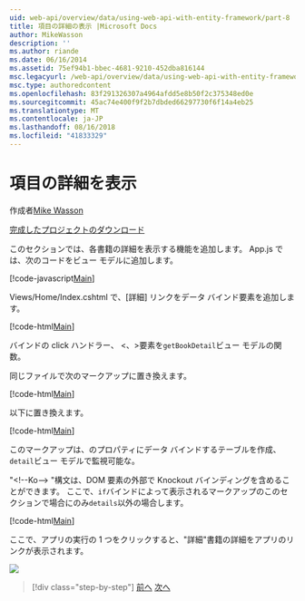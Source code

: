 ```yaml
---
uid: web-api/overview/data/using-web-api-with-entity-framework/part-8
title: 項目の詳細の表示 |Microsoft Docs
author: MikeWasson
description: ''
ms.author: riande
ms.date: 06/16/2014
ms.assetid: 75ef94b1-bbec-4681-9210-452dba816144
msc.legacyurl: /web-api/overview/data/using-web-api-with-entity-framework/part-8
msc.type: authoredcontent
ms.openlocfilehash: 83f291326307a4964afdd5e8b50f2c375348ed0e
ms.sourcegitcommit: 45ac74e400f9f2b7dbded66297730f6f14a4eb25
ms.translationtype: MT
ms.contentlocale: ja-JP
ms.lasthandoff: 08/16/2018
ms.locfileid: "41833329"
---
```

<a name="display-item-details"></a>項目の詳細を表示
====================
作成者[Mike Wasson](https://github.com/MikeWasson)

[完成したプロジェクトのダウンロード](https://github.com/MikeWasson/BookService)

このセクションでは、各書籍の詳細を表示する機能を追加します。 App.js では、次のコードをビュー モデルに追加します。

[!code-javascript[Main](part-8/samples/sample1.js)]

Views/Home/Index.cshtml で、[詳細] リンクをデータ バインド要素を追加します。

[!code-html[Main](part-8/samples/sample2.html?highlight=5)]

バインドの click ハンドラー、 &lt;、&gt;要素を`getBookDetail`ビュー モデルの関数。

同じファイルで次のマークアップに置き換えます。

[!code-html[Main](part-8/samples/sample3.html)]

以下に置き換えます。

[!code-html[Main](part-8/samples/sample4.html)]

このマークアップは、のプロパティにデータ バインドするテーブルを作成、`detail`ビュー モデルで監視可能な。

"&lt;!--Ko--&gt; &quot;構文は、DOM 要素の外部で Knockout バインディングを含めることができます。 ここで、`if`バインドによって表示されるマークアップのこのセクションで場合にのみ`details`以外の場合します。

[!code-html[Main](part-8/samples/sample5.html)]

ここで、アプリの実行の 1 つをクリックすると、&quot;詳細&quot;書籍の詳細をアプリのリンクが表示されます。

[![](part-8/_static/image2.png)](part-8/_static/image1.png)

> [!div class="step-by-step"]
> [前へ](part-7.md)
> [次へ](part-9.md)
